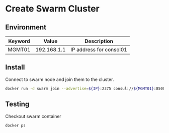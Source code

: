 # Create Swarm Cluster

## Environment

Keyword     | Value     | Description
----        | ----      | ----
MGMT01      | 192.168.1.1   | IP address for consol01

## Install

Connect to swarm node and join them to the cluster.

~~~bash
docker run -d swarm join --advertise=${IP}:2375 consul://${MGMT01}:8500
~~~

## Testing

Checkout swarm container

~~~bash
docker ps
~~~
